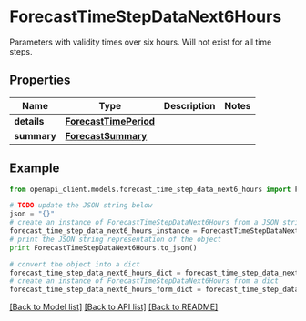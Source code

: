 # ForecastTimeStepDataNext6Hours

Parameters with validity times over six hours. Will not exist for all time steps.

## Properties

Name | Type | Description | Notes
------------ | ------------- | ------------- | -------------
**details** | [**ForecastTimePeriod**](ForecastTimePeriod.md) |  | 
**summary** | [**ForecastSummary**](ForecastSummary.md) |  | 

## Example

```python
from openapi_client.models.forecast_time_step_data_next6_hours import ForecastTimeStepDataNext6Hours

# TODO update the JSON string below
json = "{}"
# create an instance of ForecastTimeStepDataNext6Hours from a JSON string
forecast_time_step_data_next6_hours_instance = ForecastTimeStepDataNext6Hours.from_json(json)
# print the JSON string representation of the object
print ForecastTimeStepDataNext6Hours.to_json()

# convert the object into a dict
forecast_time_step_data_next6_hours_dict = forecast_time_step_data_next6_hours_instance.to_dict()
# create an instance of ForecastTimeStepDataNext6Hours from a dict
forecast_time_step_data_next6_hours_form_dict = forecast_time_step_data_next6_hours.from_dict(forecast_time_step_data_next6_hours_dict)
```
[[Back to Model list]](../README.md#documentation-for-models) [[Back to API list]](../README.md#documentation-for-api-endpoints) [[Back to README]](../README.md)


